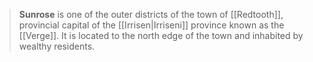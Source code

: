 > **Sunrose** is one of the outer districts of the town of [[Redtooth]], provincial capital of the [[Irrisen|Irriseni]] province known as the [[Verge]]. It is located to the north edge of the town and inhabited by wealthy residents.








